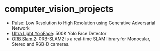 # computer_vision_projects

- [Pulse](https://github.com/adamian98/pulse): Low Resolution to High Resolution using Generative Adversarial Network
- [Ultra Light YoloFace](https://github.com/dog-qiuqiu/MobileNetv2-YOLOV3#500kb%E7%9A%84yolo-face-detection): 500K Yolo Face Detector
- [ORB Slam 2](https://github.com/raulmur/ORB_SLAM2): ORB-SLAM2 is a real-time SLAM library for Monocular, Stereo and RGB-D cameras.
